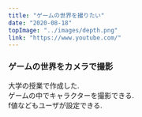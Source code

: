 ```yaml
---
title: "ゲームの世界を撮りたい"
date: "2020-08-18"
topImage: "../images/depth.png"
link: "https://www.youtube.com/"
---
```


### ゲームの世界をカメラで撮影

大学の授業で作成した.<br>
ゲームの中でキャラクターを撮影できる.<br>
f値などもユーザが設定できる.